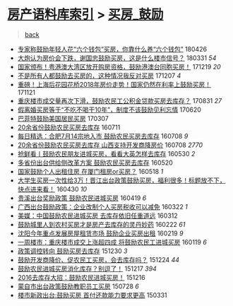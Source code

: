 [房产语料库索引](../../README.md)  > [买房_鼓励](买房_鼓励.md)
====
> [back](../README.md)

- [专家称鼓励年轻人花“六个钱包”买房，你靠什么养“六个钱包”](http://jkwz.applinzi.com/ittc/7096294991825732619.html#%E4%B8%93%E5%AE%B6%E7%A7%B0%E9%BC%93%E5%8A%B1%E5%B9%B4%E8%BD%BB%E4%BA%BA%E8%8A%B1%E2%80%9C%E5%85%AD%E4%B8%AA%E9%92%B1%E5%8C%85%E2%80%9D%E4%B9%B0%E6%88%BF%EF%BC%8C%E4%BD%A0%E9%9D%A0%E4%BB%80%E4%B9%88%E5%85%BB%E2%80%9C%E5%85%AD%E4%B8%AA%E9%92%B1%E5%8C%85%E2%80%9D) 180426  
- [大炮认为房价会下跌，谢国忠鼓励买房，这是什么楼市信号？](http://jkwz.applinzi.com/ittc/7086393025142195210.html#%E5%A4%A7%E7%82%AE%E8%AE%A4%E4%B8%BA%E6%88%BF%E4%BB%B7%E4%BC%9A%E4%B8%8B%E8%B7%8C%EF%BC%8C%E8%B0%A2%E5%9B%BD%E5%BF%A0%E9%BC%93%E5%8A%B1%E4%B9%B0%E6%88%BF%EF%BC%8C%E8%BF%99%E6%98%AF%E4%BB%80%E4%B9%88%E6%A5%BC%E5%B8%82%E4%BF%A1%E5%8F%B7%EF%BC%9F) 180331 *54* 
- [国家颁布！粤港澳大湾区放开购房资格，鼓励港澳台同胞买房！](http://jkwz.applinzi.com/ittc/7048822408624997392.html#%E5%9B%BD%E5%AE%B6%E9%A2%81%E5%B8%83%EF%BC%81%E7%B2%A4%E6%B8%AF%E6%BE%B3%E5%A4%A7%E6%B9%BE%E5%8C%BA%E6%94%BE%E5%BC%80%E8%B4%AD%E6%88%BF%E8%B5%84%E6%A0%BC%EF%BC%8C%E9%BC%93%E5%8A%B1%E6%B8%AF%E6%BE%B3%E5%8F%B0%E5%90%8C%E8%83%9E%E4%B9%B0%E6%88%BF%EF%BC%81) 171219 *20* 
- [不是所有人都鼓励去买房的，这种情况我反对买房](http://jkwz.applinzi.com/ittc/7044273152736101392.html#%E4%B8%8D%E6%98%AF%E6%89%80%E6%9C%89%E4%BA%BA%E9%83%BD%E9%BC%93%E5%8A%B1%E5%8E%BB%E4%B9%B0%E6%88%BF%E7%9A%84%EF%BC%8C%E8%BF%99%E7%A7%8D%E6%83%85%E5%86%B5%E6%88%91%E5%8F%8D%E5%AF%B9%E4%B9%B0%E6%88%BF) 171207 *4* 
- [重磅！上海后花园花桥2018年房价走势！国家仍然在利率上鼓励买房！](http://jkwz.applinzi.com/ittc/7038417444304061457.html#%E9%87%8D%E7%A3%85%EF%BC%81%E4%B8%8A%E6%B5%B7%E5%90%8E%E8%8A%B1%E5%9B%AD%E8%8A%B1%E6%A1%A52018%E5%B9%B4%E6%88%BF%E4%BB%B7%E8%B5%B0%E5%8A%BF%EF%BC%81%E5%9B%BD%E5%AE%B6%E4%BB%8D%E7%84%B6%E5%9C%A8%E5%88%A9%E7%8E%87%E4%B8%8A%E9%BC%93%E5%8A%B1%E4%B9%B0%E6%88%BF%EF%BC%81) 171121  
- [重庆楼市成交量再次下滑，鼓励农民工公积金贷款买房去库存？](http://jkwz.applinzi.com/ittc/7007988962508145681.html#%E9%87%8D%E5%BA%86%E6%A5%BC%E5%B8%82%E6%88%90%E4%BA%A4%E9%87%8F%E5%86%8D%E6%AC%A1%E4%B8%8B%E6%BB%91%EF%BC%8C%E9%BC%93%E5%8A%B1%E5%86%9C%E6%B0%91%E5%B7%A5%E5%85%AC%E7%A7%AF%E9%87%91%E8%B4%B7%E6%AC%BE%E4%B9%B0%E6%88%BF%E5%8E%BB%E5%BA%93%E5%AD%98%EF%BC%9F) 170831 *27* 
- [假离婚买房等于“不吃不喝干10年”，制度不该鼓励见利忘情](http://jkwz.applinzi.com/ittc/6981321989502272517.html#%E5%81%87%E7%A6%BB%E5%A9%9A%E4%B9%B0%E6%88%BF%E7%AD%89%E4%BA%8E%E2%80%9C%E4%B8%8D%E5%90%83%E4%B8%8D%E5%96%9D%E5%B9%B210%E5%B9%B4%E2%80%9D%EF%BC%8C%E5%88%B6%E5%BA%A6%E4%B8%8D%E8%AF%A5%E9%BC%93%E5%8A%B1%E8%A7%81%E5%88%A9%E5%BF%98%E6%83%85) 170620  
- [巴菲特鼓励美国居民买房](http://jkwz.applinzi.com/ittc/6942344041663562756.html#%E5%B7%B4%E8%8F%B2%E7%89%B9%E9%BC%93%E5%8A%B1%E7%BE%8E%E5%9B%BD%E5%B1%85%E6%B0%91%E4%B9%B0%E6%88%BF) 170307  
- [20余省份鼓励农民买房去库存](http://jkwz.applinzi.com/ittc/6853528252148368388.html#20%E4%BD%99%E7%9C%81%E4%BB%BD%E9%BC%93%E5%8A%B1%E5%86%9C%E6%B0%91%E4%B9%B0%E6%88%BF%E5%8E%BB%E5%BA%93%E5%AD%98) 160711  
- [每日精选：合肥7月14宗地入市 鼓励农民买房去库存](http://jkwz.applinzi.com/ittc/6852415755295130628.html#%E6%AF%8F%E6%97%A5%E7%B2%BE%E9%80%89%EF%BC%9A%E5%90%88%E8%82%A57%E6%9C%8814%E5%AE%97%E5%9C%B0%E5%85%A5%E5%B8%82+%E9%BC%93%E5%8A%B1%E5%86%9C%E6%B0%91%E4%B9%B0%E6%88%BF%E5%8E%BB%E5%BA%93%E5%AD%98) 160708 *9* 
- [20余省份鼓励农民买房去库存 山西支持开发商降房价](http://jkwz.applinzi.com/ittc/6852280628527252485.html#20%E4%BD%99%E7%9C%81%E4%BB%BD%E9%BC%93%E5%8A%B1%E5%86%9C%E6%B0%91%E4%B9%B0%E6%88%BF%E5%8E%BB%E5%BA%93%E5%AD%98+%E5%B1%B1%E8%A5%BF%E6%94%AF%E6%8C%81%E5%BC%80%E5%8F%91%E5%95%86%E9%99%8D%E6%88%BF%E4%BB%B7) 160708 *2770* 
- [抢鲜看丨鼓励农民朋友进城买房，看看大英怎样去库存](http://jkwz.applinzi.com/ittc/6838064608736445444.html#%E6%8A%A2%E9%B2%9C%E7%9C%8B%E4%B8%A8%E9%BC%93%E5%8A%B1%E5%86%9C%E6%B0%91%E6%9C%8B%E5%8F%8B%E8%BF%9B%E5%9F%8E%E4%B9%B0%E6%88%BF%EF%BC%8C%E7%9C%8B%E7%9C%8B%E5%A4%A7%E8%8B%B1%E6%80%8E%E6%A0%B7%E5%8E%BB%E5%BA%93%E5%AD%98) 160530 *2* 
- [多省份出台供给侧改革方案 鼓励农民买房去库存](http://jkwz.applinzi.com/ittc/6833864699015595012.html#%E5%A4%9A%E7%9C%81%E4%BB%BD%E5%87%BA%E5%8F%B0%E4%BE%9B%E7%BB%99%E4%BE%A7%E6%94%B9%E9%9D%A9%E6%96%B9%E6%A1%88+%E9%BC%93%E5%8A%B1%E5%86%9C%E6%B0%91%E4%B9%B0%E6%88%BF%E5%8E%BB%E5%BA%93%E5%AD%98) 160520  
- [国家鼓励个人出租住房 在厦门租房or买房？](http://jkwz.applinzi.com/ittc/6833614989776389125.html#%E5%9B%BD%E5%AE%B6%E9%BC%93%E5%8A%B1%E4%B8%AA%E4%BA%BA%E5%87%BA%E7%A7%9F%E4%BD%8F%E6%88%BF+%E5%9C%A8%E5%8E%A6%E9%97%A8%E7%A7%9F%E6%88%BFor%E4%B9%B0%E6%88%BF%EF%BC%9F) 160518 *1* 
- [大学生买房一次性给3万！晋江出台政策鼓励买房，福利很多！标题放不下，快点进来看！](http://jkwz.applinzi.com/ittc/6826848966641452036.html#%E5%A4%A7%E5%AD%A6%E7%94%9F%E4%B9%B0%E6%88%BF%E4%B8%80%E6%AC%A1%E6%80%A7%E7%BB%993%E4%B8%87%EF%BC%81%E6%99%8B%E6%B1%9F%E5%87%BA%E5%8F%B0%E6%94%BF%E7%AD%96%E9%BC%93%E5%8A%B1%E4%B9%B0%E6%88%BF%EF%BC%8C%E7%A6%8F%E5%88%A9%E5%BE%88%E5%A4%9A%EF%BC%81%E6%A0%87%E9%A2%98%E6%94%BE%E4%B8%8D%E4%B8%8B%EF%BC%8C%E5%BF%AB%E7%82%B9%E8%BF%9B%E6%9D%A5%E7%9C%8B%EF%BC%81) 160430 *10* 
- [贵溪出台奖励政策 鼓励农民进城买房](http://jkwz.applinzi.com/ittc/6822816671626429444.html#%E8%B4%B5%E6%BA%AA%E5%87%BA%E5%8F%B0%E5%A5%96%E5%8A%B1%E6%94%BF%E7%AD%96+%E9%BC%93%E5%8A%B1%E5%86%9C%E6%B0%91%E8%BF%9B%E5%9F%8E%E4%B9%B0%E6%88%BF) 160419 *6* 
- [广西出台鼓励政策：企业改制个人买房税收可以减免](http://jkwz.applinzi.com/ittc/6812360744540570629.html#%E5%B9%BF%E8%A5%BF%E5%87%BA%E5%8F%B0%E9%BC%93%E5%8A%B1%E6%94%BF%E7%AD%96%EF%BC%9A%E4%BC%81%E4%B8%9A%E6%94%B9%E5%88%B6%E4%B8%AA%E4%BA%BA%E4%B9%B0%E6%88%BF%E7%A8%8E%E6%94%B6%E5%8F%AF%E4%BB%A5%E5%87%8F%E5%85%8D) 160322 *1* 
- [美媒：中国鼓励农民进城买房 去库存依旧任重道远](http://jkwz.applinzi.com/ittc/6808481172753499141.html#%E7%BE%8E%E5%AA%92%EF%BC%9A%E4%B8%AD%E5%9B%BD%E9%BC%93%E5%8A%B1%E5%86%9C%E6%B0%91%E8%BF%9B%E5%9F%8E%E4%B9%B0%E6%88%BF+%E5%8E%BB%E5%BA%93%E5%AD%98%E4%BE%9D%E6%97%A7%E4%BB%BB%E9%87%8D%E9%81%93%E8%BF%9C) 160312  
- [鼓励城里人到农村买房才是房产去库存的灵丹妙药](http://jkwz.applinzi.com/ittc/6801551736443503620.html#%E9%BC%93%E5%8A%B1%E5%9F%8E%E9%87%8C%E4%BA%BA%E5%88%B0%E5%86%9C%E6%9D%91%E4%B9%B0%E6%88%BF%E6%89%8D%E6%98%AF%E6%88%BF%E4%BA%A7%E5%8E%BB%E5%BA%93%E5%AD%98%E7%9A%84%E7%81%B5%E4%B8%B9%E5%A6%99%E8%8D%AF) 160222 *61* 
- [沈阳今年重点发展房屋租赁市场 鼓励企业买房出租](http://jkwz.applinzi.com/ittc/6800464927944868868.html#%E6%B2%88%E9%98%B3%E4%BB%8A%E5%B9%B4%E9%87%8D%E7%82%B9%E5%8F%91%E5%B1%95%E6%88%BF%E5%B1%8B%E7%A7%9F%E8%B5%81%E5%B8%82%E5%9C%BA+%E9%BC%93%E5%8A%B1%E4%BC%81%E4%B8%9A%E4%B9%B0%E6%88%BF%E5%87%BA%E7%A7%9F) 160219 *9* 
- [一周楼市：重庆楼市成交上涨超四成 将鼓励农民工进城买房](http://jkwz.applinzi.com/ittc/6788997693892461573.html#%E4%B8%80%E5%91%A8%E6%A5%BC%E5%B8%82%EF%BC%9A%E9%87%8D%E5%BA%86%E6%A5%BC%E5%B8%82%E6%88%90%E4%BA%A4%E4%B8%8A%E6%B6%A8%E8%B6%85%E5%9B%9B%E6%88%90+%E5%B0%86%E9%BC%93%E5%8A%B1%E5%86%9C%E6%B0%91%E5%B7%A5%E8%BF%9B%E5%9F%8E%E4%B9%B0%E6%88%BF) 160119 *6* 
- [政策调控转向 鼓励买房去库存](http://jkwz.applinzi.com/ittc/6781533178774946820.html#%E6%94%BF%E7%AD%96%E8%B0%83%E6%8E%A7%E8%BD%AC%E5%90%91+%E9%BC%93%E5%8A%B1%E4%B9%B0%E6%88%BF%E5%8E%BB%E5%BA%93%E5%AD%98) 151230 *3* 
- [鼓励开发商降价、促农民工买房，会去库存吗？](http://jkwz.applinzi.com/ittc/6778583188972766212.html#%E9%BC%93%E5%8A%B1%E5%BC%80%E5%8F%91%E5%95%86%E9%99%8D%E4%BB%B7%E3%80%81%E4%BF%83%E5%86%9C%E6%B0%91%E5%B7%A5%E4%B9%B0%E6%88%BF%EF%BC%8C%E4%BC%9A%E5%8E%BB%E5%BA%93%E5%AD%98%E5%90%97%EF%BC%9F) 151224 *44* 
- [鼓励农民进城买房消化库存？别逗了！](http://jkwz.applinzi.com/ittc/6776727850615047173.html#%E9%BC%93%E5%8A%B1%E5%86%9C%E6%B0%91%E8%BF%9B%E5%9F%8E%E4%B9%B0%E6%88%BF%E6%B6%88%E5%8C%96%E5%BA%93%E5%AD%98%EF%BC%9F%E5%88%AB%E9%80%97%E4%BA%86%EF%BC%81) 151217 *394* 
- [2016去库存大招：鼓励农民进城买房！](http://jkwz.applinzi.com/ittc/6776348346486883332.html#2016%E5%8E%BB%E5%BA%93%E5%AD%98%E5%A4%A7%E6%8B%9B%EF%BC%9A%E9%BC%93%E5%8A%B1%E5%86%9C%E6%B0%91%E8%BF%9B%E5%9F%8E%E4%B9%B0%E6%88%BF%EF%BC%81) 151216  
- [蒙自市出台政策鼓励教职员工买房](http://jkwz.applinzi.com/ittc/547650615350361589.html#%E8%92%99%E8%87%AA%E5%B8%82%E5%87%BA%E5%8F%B0%E6%94%BF%E7%AD%96%E9%BC%93%E5%8A%B1%E6%95%99%E8%81%8C%E5%91%98%E5%B7%A5%E4%B9%B0%E6%88%BF) 150728 *6* 
- [楼市新政出台:鼓励买房 首付还款能力要求更高](http://jkwz.applinzi.com/ittc/547650611397635013.html#%E6%A5%BC%E5%B8%82%E6%96%B0%E6%94%BF%E5%87%BA%E5%8F%B0%3A%E9%BC%93%E5%8A%B1%E4%B9%B0%E6%88%BF+%E9%A6%96%E4%BB%98%E8%BF%98%E6%AC%BE%E8%83%BD%E5%8A%9B%E8%A6%81%E6%B1%82%E6%9B%B4%E9%AB%98) 150331  

